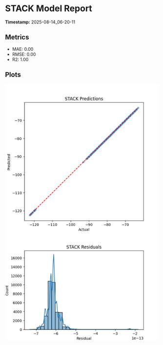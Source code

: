 # STACK Model Report

**Timestamp:** 2025-08-14_06-20-11

## Metrics
- MAE: 0.00
- RMSE: 0.00
- R2: 1.00

## Plots
![Predictions](results/figures/stack_predictions.png)
![Residuals](results/figures/stack_residuals.png)
